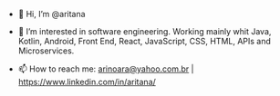 - 👋 Hi, I’m @aritana
- 👀 I’m interested in software engineering. Working mainly whit Java, Kotlin, Android, Front End, React, JavaScript, CSS, HTML, APIs and Microservices. 
  
- 📫 How to reach me: arinoara@yahoo.com.br | https://www.linkedin.com/in/aritana/

